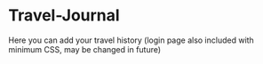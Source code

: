 # Travel-Journal
Here you can add your travel history (login page also included with minimum CSS, may be changed in future)
